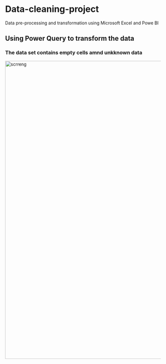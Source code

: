 # Data-cleaning-project
Data pre-processing and transformation using Microsoft Excel and Powe BI

## Using Power Query to transform the data
### The data set contains empty cells amnd unkknown data
<img width="960" alt="scrreng" src="https://github.com/Avail1094/Data-cleaning-project/assets/154260934/1342e423-444e-4fce-b6aa-e9b9d6e69d41">
